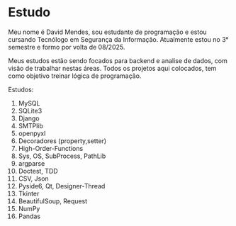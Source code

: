 # Estudo
Meu nome é David Mendes, sou estudante de programação e estou cursando Tecnólogo em Segurança da Informação.
Atualmente estou no 3° semestre e formo por volta de 08/2025.

Meus estudos estão sendo focados para backend e analise de dados, com visão de trabalhar nestas áreas.
Todos os projetos aqui colocados, tem como objetivo treinar lógica de programação.

Estudos:

1. MySQL
2. SQLite3  
3. Django  
4. SMTPlib
5. openpyxl
6. Decoradores (property,setter) 
7. High-Order-Functions
8. Sys, OS, SubProcess, PathLib
9. argparse
10. Doctest, TDD
11. CSV, Json
12. Pyside6, Qt, Designer-Thread
13. Tkinter
14. BeautifulSoup, Request
15. NumPy
16. Pandas
